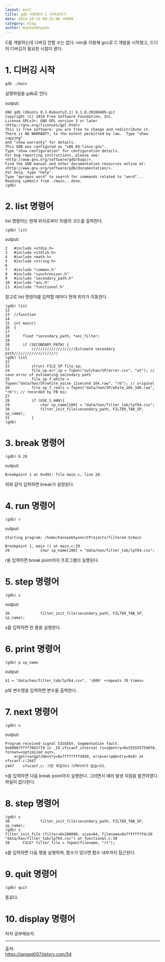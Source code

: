 ```yaml
---
layout: post
title: gdb 사용해서 C 디버깅하기
date: 2019-10-31 00:32:00 +0900
category: blog
author: HanSeokhyeon
---
```


C를 개발하는데 디버깅 안할 수는 없다. 
vim을 이용해 gcc로 C 개발을 시작했고, 드디어 디버깅이 필요한 시점이 왔다.

# 1. 디버깅 시작
```
gdb ./main
```
실행파일을 gdb로 연다.

output:
```
GNU gdb (Ubuntu 8.1-0ubuntu3.1) 8.1.0.20180409-git
Copyright (C) 2018 Free Software Foundation, Inc.
License GPLv3+: GNU GPL version 3 or later <http://gnu.org/licenses/gpl.html>
This is free software: you are free to change and redistribute it.
There is NO WARRANTY, to the extent permitted by law.  Type "show copying"
and "show warranty" for details.
This GDB was configured as "x86_64-linux-gnu".
Type "show configuration" for configuration details.
For bug reporting instructions, please see:
<http://www.gnu.org/software/gdb/bugs/>.
Find the GDB manual and other documentation resources online at:
<http://www.gnu.org/software/gdb/documentation/>.
For help, type "help".
Type "apropos word" to search for commands related to "word"...
Reading symbols from ./main...done.
(gdb)
```

# 2. list 명령어
list 명령어는 현재 위치로부터 10줄의 코드를 출력한다.
```
(gdb) list
```

output:
```
2	#include <stdio.h>
3	#include <stdlib.h>
4	#include <math.h>
5	#include <string.h>
6	
7	#include "common.h"
8	#include "synchronizer.h"
9	#include "secondary_path.h"
10	#include "anc.h"
11	#include "functional.h"
```

참고로 list 명령어를 입력할 때마다 현재 위치가 이동한다.
```
(gdb) list
12	
13	//function
14	
15	int main()
16	{
17	
18		float *secondary_path, *anc_filter;
19		
20		if (SECONDARY_PATH) {
21			////////////////////Estimate secondary path////////////////////
(gdb) list
22	
23			struct FILE_SP file_sp;
24			file_sp.err_sp = fopen("out/han/SP/error.csv", "wt"); // save error of estimating secondary path 
25			file_sp.f_white = fopen("data/han/SP/white_noise_11second_16k.raw", "rb"); // original
26			file_sp.f_reals = fopen("data/han/SP/white_16k_100.raw", "rb"); // recorded by FB mic
27	
28			if (USE_S_HAN){
29				char sp_name[100] = "data/han/filter_tab/lpf64.csv";
30				filter_init_file(secondary_path, FILTER_TAB_SP, sp_name);
31			}
(gdb)
```

# 3. break 명령어
```
(gdb) b 28
```

output:  
```
Breakpoint 1 at 0xd92: file main.c, line 28.
```

위와 같이 입력하면 break가 설정된다.

# 4. run 명령어
```
(gdb) r
```

output:  
```
Starting program: /home/hanseokhyeon/CProjects/filtered-X/main 

Breakpoint 1, main () at main.c:29
29				char sp_name[100] = "data/han/filter_tab/lpf64.csv";
```

r을 입력하면 break point까지 프로그램이 실행된다.

# 5. step 명령어
```
(gdb) s
```

output:  
```
30				filter_init_file(secondary_path, FILTER_TAB_SP, sp_name);
```

s를 입력하면 한 줄을 실행한다.

# 6. print 명령어
```
(gdb) p sp_name
```

output:  
```
$1 = "data/han/filter_tab/lpf64.csv", '\000' <repeats 70 times>
```

p와 변수명을 입력하면 변수를 출력한다.

# 7. next 명령어
```
(gdb) n
```

output:  
```
Program received signal SIGSEGV, Segmentation fault.
0x00007ffff76b577d in _IO_vfscanf_internal (s=s@entry=0x5555557598f0, format=<optimized out>, 
    argptr=argptr@entry=0x7fffffffd450, errp=errp@entry=0x0) at vfscanf.c:2447
2447	vfscanf.c: 그런 파일이나 디렉터리가 없습니다.
```

n을 입력하면 다음 break point까지 실행한다. 그러면서 에러 발생 지점을 발견하였다. 파일이 없다한다.

# 8. step 명령어
```
(gdb) s
30				filter_init_file(secondary_path, FILTER_TAB_SP, sp_name);
(gdb) s
filter_init_file (filter=0x200000, size=64, filename=0x7fffffffdc30 "data/han/filter_tab/lpf64.csv") at functional.c:38
38		FILE* filter_file = fopen(filename, "rt");
```

s를 입력하면 다음 행을 실행하며, 함수가 있다면 함수 내부까지 접근한다.


# 9. quit 명령어
```
(gdb) quit
```

종료다.

# 10. display 명령어
차차 공부해보자.

---
출처:  
<https://jangpd007.tistory.com/54>
